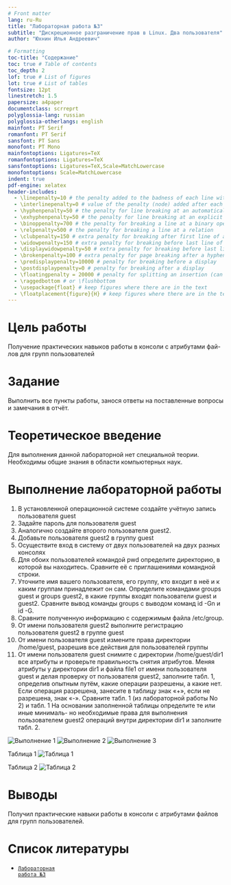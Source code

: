 ```yaml
---
# Front matter
lang: ru-Ru
title: "Лабораторная работа №3"
subtitle: "Дискреционное разграничение прав в Linux. Два пользователя"
author: "Юхнин Илья Андреевич"

# Formatting
toc-title: "Содержание"
toc: true # Table of contents
toc_depth: 2
lof: true # List of figures
lot: true # List of tables
fontsize: 12pt
linestretch: 1.5
papersize: a4paper
documentclass: scrreprt
polyglossia-lang: russian
polyglossia-otherlangs: english
mainfont: PT Serif
romanfont: PT Serif
sansfont: PT Sans
monofont: PT Mono
mainfontoptions: Ligatures=TeX
romanfontoptions: Ligatures=TeX
sansfontoptions: Ligatures=TeX,Scale=MatchLowercase
monofontoptions: Scale=MatchLowercase
indent: true
pdf-engine: xelatex
header-includes:
  - \linepenalty=10 # the penalty added to the badness of each line within a paragraph (no associated penalty node) Increasing the value makes tex try to have fewer lines in the paragraph.
  - \interlinepenalty=0 # value of the penalty (node) added after each line of a paragraph.
  - \hyphenpenalty=50 # the penalty for line breaking at an automatically inserted hyphen
  - \exhyphenpenalty=50 # the penalty for line breaking at an explicit hyphen
  - \binoppenalty=700 # the penalty for breaking a line at a binary operator
  - \relpenalty=500 # the penalty for breaking a line at a relation
  - \clubpenalty=150 # extra penalty for breaking after first line of a paragraph
  - \widowpenalty=150 # extra penalty for breaking before last line of a paragraph
  - \displaywidowpenalty=50 # extra penalty for breaking before last line before a display math
  - \brokenpenalty=100 # extra penalty for page breaking after a hyphenated line
  - \predisplaypenalty=10000 # penalty for breaking before a display
  - \postdisplaypenalty=0 # penalty for breaking after a display
  - \floatingpenalty = 20000 # penalty for splitting an insertion (can only be split footnote in standard LaTeX)
  - \raggedbottom # or \flushbottom
  - \usepackage{float} # keep figures where there are in the text
  - \floatplacement{figure}{H} # keep figures where there are in the text
---
```


# Цель работы

Получение практических навыков работы в консоли с атрибутами фай-
лов для групп пользователей

# Задание

Выполнить все пункты работы, занося ответы на поставленные вопросы и замечания в отчёт.

# Теоретическое введение

Для выполнения данной лабораторной нет специальной теории. Необходимы общие знания в области компьютерных наук.

# Выполнение лабораторной работы

1. В установленной операционной системе создайте учётную запись пользователя guest 
2. Задайте пароль для пользователя guest
3. Аналогично создайте второго пользователя guest2.
4. Добавьте пользователя guest2 в группу guest
5. Осуществите вход в систему от двух пользователей на двух разных консолях
6. Для обоих пользователей командой pwd определите директорию, в которой вы находитесь. Сравните её с приглашениями командной строки.
7. Уточните имя вашего пользователя, его группу, кто входит в неё и к каким группам принадлежит он сам. Определите командами groups guest и groups guest2, в какие группы входят пользователи guest и guest2. Сравните вывод команды groups с выводом команд
id -Gn и id -G.
8. Сравните полученную информацию с содержимым файла /etc/group.
9. От имени пользователя guest2 выполните регистрацию пользователя guest2 в группе guest 
10. От имени пользователя guest измените права директории /home/guest, разрешив все действия для пользователей группы
11. От имени пользователя guest снимите с директории /home/guest/dir1
все атрибуты и проверьте правильность снятия атрибутов.
Меняя атрибуты у директории dir1 и файла file1 от имени пользователя guest и делая проверку от пользователя guest2, заполните табл. 1, определив опытным путём, какие операции разрешены, а какие нет. Если операция разрешена, занесите в таблицу знак «+», если не разрешена, знак «-».
Сравните табл. 1 (из лабораторной работы No 2) и табл. 1
На основании заполненной таблицы определите те или иные минималь-
но необходимые права для выполнения пользователем guest2 операций
внутри директории dir1 и заполните табл. 2.

![Выполнение 1](img/1.PNG)
![Выполнение 2](img/2.PNG)
![Выполнение 3](img/3.PNG)

Таблица 1
![Таблица 1](img/ААА.JPG)

Таблица 2
![Таблица 2](img/ААА2.jpg)

# Выводы

Получил практические навыки работы в консоли с атрибутами файлов для групп пользователей.

# Список литературы

- <code>[Лабораторная работа №3](https://esystem.rudn.ru/pluginfile.php/1651749/mod_resource/content/4/003-lab_discret_2users.pdf)</code>